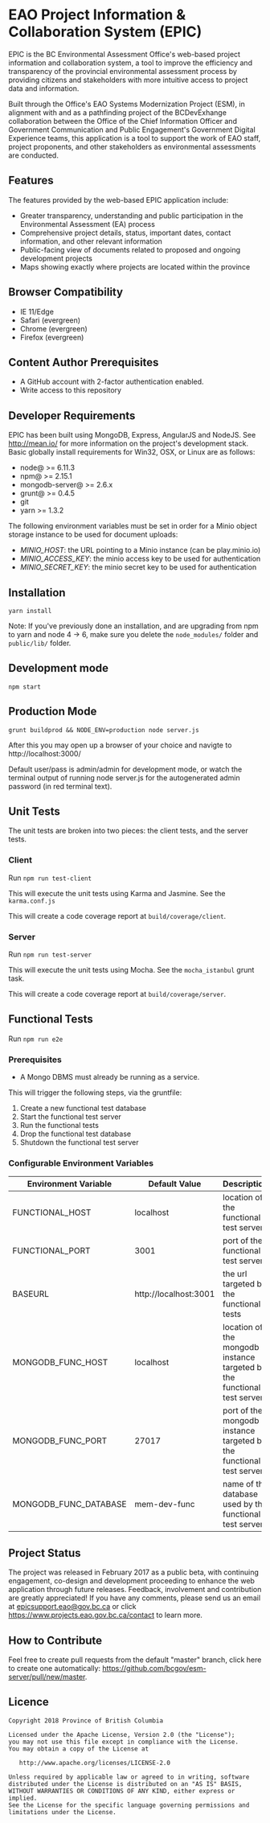 # EAO Project Information & Collaboration System (EPIC)

EPIC is the BC Environmental Assessment Office's web-based project information and collaboration system, a tool to improve the efficiency and transparency of the provincial environmental assessment process by providing citizens and stakeholders with more intuitive access to project data and information.

Built through the Office's EAO Systems Modernization Project (ESM), in alignment with and as a pathfinding project of the BCDevExhange collaboration between the Office of the Chief Information Officer and Government Communication and Public Engagement's Government Digital Experience teams, this application is a tool to support the work of EAO staff, project proponents, and other stakeholders as environmental assessments are conducted.

## Features

The features provided by the web-based EPIC application include:

* Greater transparency, understanding and public participation in the Environmental Assessment (EA) process
* Comprehensive project details, status, important dates, contact information, and other relevant information
* Public-facing view of documents related to proposed and ongoing development projects
* Maps showing exactly where projects are located within the province

## Browser Compatibility

* IE 11/Edge
* Safari (evergreen)
* Chrome (evergreen)
* Firefox (evergreen)


## Content Author Prerequisites

* A GitHub account with 2-factor authentication enabled.
* Write access to this repository

## Developer Requirements

EPIC has been built using MongoDB, Express, AngularJS and NodeJS.  See http://mean.io/ for more information on the project's development stack. Basic globally install requirements for Win32, OSX, or Linux are as follows:

* node@ >= 6.11.3
* npm@ >= 2.15.1
* mongodb-server@ >= 2.6.x
* grunt@ >= 0.4.5
* git
* yarn >= 1.3.2

The following environment variables must be set in order for a Minio object storage instance to be used for document uploads:
* _MINIO_HOST_: the URL pointing to a Minio instance (can be play.minio.io)
* _MINIO_ACCESS_KEY_: the minio access key to be used for authentication
* _MINIO_SECRET_KEY_: the minio secret key to be used for authentication


## Installation
 `yarn install`

Note: If you've previously done an installation, and are upgrading from npm to yarn and node 4 -> 6, make sure you delete the `node_modules/` folder and `public/lib/` folder.

## Development mode
 `npm start`

## Production Mode
`grunt buildprod && NODE_ENV=production node server.js`

After this you may open up a browser of your choice and navigte to http://localhost:3000/

Default user/pass is admin/admin for development mode, or watch the terminal output of running node server.js for the autogenerated admin password (in red terminal text).

## Unit Tests

The unit tests are broken into two pieces: the client tests, and the server tests.

### Client
Run `npm run test-client`

This will execute the unit tests using Karma and Jasmine. See the `karma.conf.js`

This will create a code coverage report at `build/coverage/client`.

### Server
Run `npm run test-server`

This will execute the unit tests using Mocha. See the `mocha_istanbul` grunt task.

This will create a code coverage report at `build/coverage/server`.
## Functional Tests

Run `npm run e2e`

### Prerequisites
* A Mongo DBMS must already be running as a service.

This will trigger the following steps, via the gruntfile:
1. Create a new functional test database
2. Start the functional test server
3. Run the functional tests
4. Drop the functional test database
5. Shutdown the functional test server

### Configurable Environment Variables
Environment Variable  | Default Value         | Description
--------------------- | --------------------- | ---------------------
FUNCTIONAL_HOST       | localhost             | location of the functional test server
FUNCTIONAL_PORT       | 3001                  | port of the functional test server
BASEURL               | http://localhost:3001 | the url targeted by the functional tests
MONGODB_FUNC_HOST     | localhost             | location of the mongodb instance targeted by the functional test server
MONGODB_FUNC_PORT     | 27017                 | port of the mongodb instance targeted by the functional test server
MONGODB_FUNC_DATABASE | mem-dev-func          | name of the database used by the functional test server

## Project Status

The project was released in February 2017 as a public beta, with continuing engagement, co-design and development proceeding to enhance the web application through future releases.  Feedback, involvement and contribution are greatly appreciated!  If you have any comments, please send us an email at epicsupport.eao@gov.bc.ca or click https://www.projects.eao.gov.bc.ca/contact to learn more.

## How to Contribute

Feel free to create pull requests from the default "master" branch, click here to create one automatically: https://github.com/bcgov/esm-server/pull/new/master.

## Licence

    Copyright 2018 Province of British Columbia

    Licensed under the Apache License, Version 2.0 (the "License");
    you may not use this file except in compliance with the License.
    You may obtain a copy of the License at

       http://www.apache.org/licenses/LICENSE-2.0

    Unless required by applicable law or agreed to in writing, software
    distributed under the License is distributed on an "AS IS" BASIS,
    WITHOUT WARRANTIES OR CONDITIONS OF ANY KIND, either express or implied.
    See the License for the specific language governing permissions and
    limitations under the License.
